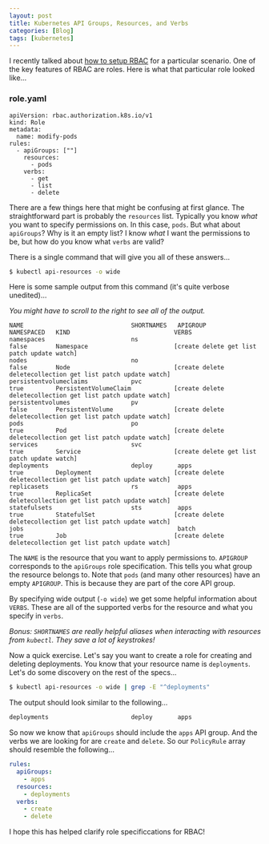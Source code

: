 ```yaml
---
layout: post
title: Kubernetes API Groups, Resources, and Verbs
categories: [Blog]
tags: [kubernetes]
---
```


I recently talked about [how to setup RBAC](https://trstringer.com/kubectl-from-within-pod/) for a particular scenario. One of the key features of RBAC are roles. Here is what that particular role looked like...

### role.yaml

```
apiVersion: rbac.authorization.k8s.io/v1
kind: Role
metadata:
  name: modify-pods
rules:
  - apiGroups: [""]
    resources:
      - pods
    verbs:
      - get
      - list
      - delete
```

There are a few things here that might be confusing at first glance. The straightforward part is probably the `resources` list. Typically you know *what* you want to specify permissions on. In this case, `pods`. But what about `apiGroups`? Why is it an empty list? I know *what* I want the permissions to be, but how do you know what `verbs` are valid?

There is a single command that will give you all of these answers...

```bash
$ kubectl api-resources -o wide
```

Here is some sample output from this command (it's quite verbose unedited)...

*You might have to scroll to the right to see all of the output.*

```
NAME                              SHORTNAMES   APIGROUP                       NAMESPACED   KIND                             VERBS
namespaces                        ns                                          false        Namespace                        [create delete get list patch update watch]
nodes                             no                                          false        Node                             [create delete deletecollection get list patch update watch]
persistentvolumeclaims            pvc                                         true         PersistentVolumeClaim            [create delete deletecollection get list patch update watch]
persistentvolumes                 pv                                          false        PersistentVolume                 [create delete deletecollection get list patch update watch]
pods                              po                                          true         Pod                              [create delete deletecollection get list patch update watch]
services                          svc                                         true         Service                          [create delete get list patch update watch]
deployments                       deploy       apps                           true         Deployment                       [create delete deletecollection get list patch update watch]
replicasets                       rs           apps                           true         ReplicaSet                       [create delete deletecollection get list patch update watch]
statefulsets                      sts          apps                           true         StatefulSet                      [create delete deletecollection get list patch update watch]
jobs                                           batch                          true         Job                              [create delete deletecollection get list patch update watch]
```

The `NAME` is the resource that you want to apply permissions to. `APIGROUP` corresponds to the `apiGroups` role specification. This tells you what group the resource belongs to. Note that `pods` (and many other resources) have an empty `APIGROUP`. This is because they are part of the core API group.

By specifying wide output (`-o wide`) we get some helpful information about `VERBS`. These are all of the supported verbs for the resource and what you specify in `verbs`.

*Bonus: `SHORTNAMES` are really helpful aliases when interacting with resources from `kubectl`. They save a lot of keystrokes!*

Now a quick exercise. Let's say you want to create a role for creating and deleting deployments. You know that your resource name is `deployments`. Let's do some discovery on the rest of the specs...

```bash
$ kubectl api-resources -o wide | grep -E "^deployments"
```

The output should look similar to the following...

```bash
deployments                       deploy       apps                           true         Deployment                       [create delete deletecollection get list patch update watch]
```

So now we know that `apiGroups` should include the `apps` API group. And the verbs we are looking for are `create` and `delete`. So our `PolicyRule` array should resemble the following...

```yaml
rules:
  apiGroups:
    - apps
  resources:
    - deployments
  verbs:
    - create
    - delete 
```

I hope this has helped clarify role specificcations for RBAC!
